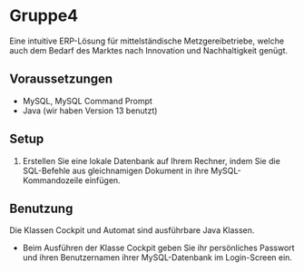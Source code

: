 # Gruppe4
Eine intuitive ERP-Lösung für mittelständische Metzgereibetriebe, welche auch dem Bedarf des Marktes nach Innovation und Nachhaltigkeit genügt.

## Voraussetzungen
- MySQL, MySQL Command Prompt 
- Java (wir haben Version 13 benutzt)

## Setup
1. Erstellen Sie eine lokale Datenbank auf Ihrem Rechner, indem Sie die SQL-Befehle aus gleichnamigen Dokument in ihre MySQL-Kommandozeile einfügen.

## Benutzung
Die Klassen Cockpit und Automat sind ausführbare Java Klassen.
- Beim Ausführen der Klasse Cockpit geben Sie ihr persönliches Passwort und ihren Benutzernamen ihrer MySQL-Datenbank im Login-Screen ein.

